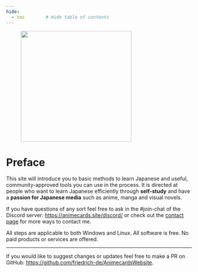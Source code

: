 ```yaml
---
hide:
  - toc        # Hide table of contents
---
```

<figure>
  <img src="/images/text_youkoso.png" width="300"/>
</figure>

# Preface
This site will introduce you to basic methods to learn Japanese and useful, community-approved tools you can use in the process. 
It is directed at people who want to learn Japanese efficiently through **self-study** and have a **passion for Japanese media** such as anime, manga and visual novels.

If you have questions of any sort feel free to ask in the #join-chat of the Discord server: <https://animecards.site/discord/> or check out the [contact page](support.md) for more ways to contact me.

All steps are applicable to both Windows and Linux. All software is free. No paid products or services are offered.

--- 

If you would like to suggest changes or updates feel free to make a PR on GitHub: <https://github.com/friedrich-de/AnimecardsWebsite>.